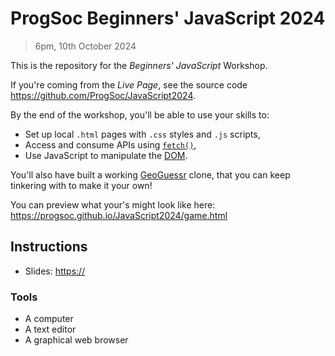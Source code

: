 # ProgSoc Beginners' JavaScript 2024

> 6pm, 10th October 2024

This is the repository for the *Beginners' JavaScript* Workshop.

If you're coming from the *Live Page*, see the source code <https://github.com/ProgSoc/JavaScript2024>.

By the end of the workshop, you'll be able to use your skills to:

* Set up local `.html` pages with `.css` styles and `.js` scripts,
* Access and consume APIs using [`fetch()`](https://developer.mozilla.org/en-US/docs/Web/API/Fetch_API/Using_Fetch),
* Use JavaScript to manipulate the [DOM](https://en.wikipedia.org/wiki/Document_Object_Model).

You'll also have built a working [GeoGuessr](https://www.geoguessr.com/) clone, that you can keep tinkering with to make it your own!

You can preview what your's might look like here: <https://progsoc.github.io/JavaScript2024/game.html>


## Instructions

* Slides: <https://>

### Tools

* A computer
* A text editor
* A graphical web browser

<!-- ## Workshop

* HTML File
  * Text
  * Tags
  * Documents
* Basic Scripting
  * Logging
    * ***Scoring***
  * `document.write`
  * The DOM
    * `textContent`
    * `innerHTML`
    * (`<input>`)`.value`
    * `onclick=`
    * `append()`
* Components
  * ***Compass***
    * For-loop to simulate spin
  * ***Zoom Controls***
  * ***Map Panel***
    * Make Guess
  * ***Game Status***
    * Round Number
    * Score (e^(-(ex)^2))


### Wish-list

* Seeded random for co-op or multiplayer campaigns
* Or WebRTC? -->
